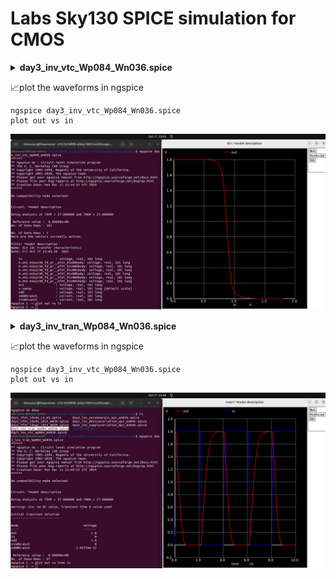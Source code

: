 # Labs Sky130 SPICE simulation for CMOS

  <details> <summary><strong> day3_inv_vtc_Wp084_Wn036.spice</strong></summary>

*Model Description

.param temp=27


*Including sky130 library files

.lib "sky130_fd_pr/models/sky130.lib.spice" tt


*Netlist Description


XM1 out in vdd vdd sky130_fd_pr__pfet_01v8 w=0.84 l=0.15

XM2 out in 0 0 sky130_fd_pr__nfet_01v8 w=0.36 l=0.15


Cload out 0 50fF

Vdd vdd 0 1.8V

Vin in 0 1.8V

*simulation commands

.op

.dc Vin 0 1.8 0.01

.control

run

setplot dc1

display

.endc

.end


</details>

📈plot the waveforms in ngspice
```
ngspice day3_inv_vtc_Wp084_Wn036.spice
plot out vs in
```

![](https://github.com/thaaroonesaec24-crypto/Week-4-RISC-V-tapeout-program/blob/main/DAY%203/images/day3_inv_vtc_Wp084_Wn036.spice%20week%204%20day%203.png)




  <details> <summary><strong> day3_inv_tran_Wp084_Wn036.spice</strong></summary>


*Model Description
.param temp=27


*Including sky130 library files
.lib "sky130_fd_pr/models/sky130.lib.spice" tt


*Netlist Description


XM1 out in vdd vdd sky130_fd_pr__pfet_01v8 w=0.84 l=0.15
XM2 out in 0 0 sky130_fd_pr__nfet_01v8 w=0.36 l=0.15


Cload out 0 50fF

Vdd vdd 0 1.8V
Vin in 0 PULSE(0V 1.8V 0 0.1ns 0.1ns 2ns 4ns)

*simulation commands

.tran 1n 10n

.control
run
.endc

.end

</details>


📈plot the waveforms in ngspice
```
ngspice day3_inv_vtc_Wp084_Wn036.spice
plot out vs in
```

![](https://github.com/thaaroonesaec24-crypto/Week-4-RISC-V-tapeout-program/blob/main/DAY%203/images/day3_inv_tran_Wp084_Wn036.spice%20week%204%20day%203.png)

